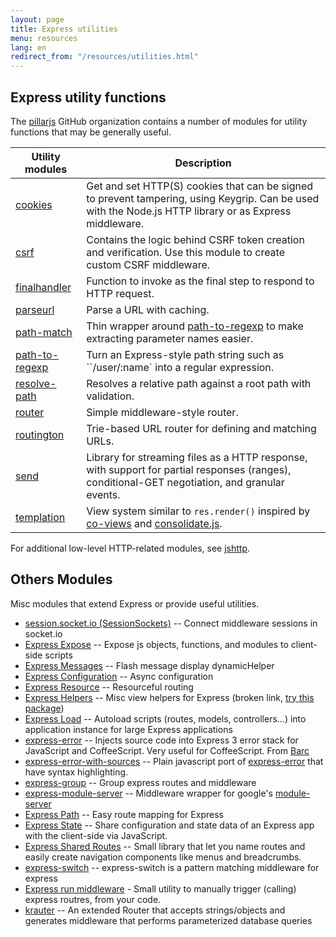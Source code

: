 ```yaml
---
layout: page
title: Express utilities
menu: resources
lang: en
redirect_from: "/resources/utilities.html"
---
```


## Express utility functions

The [pillarjs](https://github.com/pillarjs) GitHub organization contains a number of modules
for utility functions that may be generally useful.

| Utility modules | Description|
|-----------------|------------|
| [cookies](https://www.npmjs.com/package/cookies) | Get and set HTTP(S) cookies that can be signed to prevent tampering, using Keygrip. Can be used with the Node.js HTTP library or as Express middleware.|
| [csrf](https://www.npmjs.com/package/csrf) | Contains the logic behind CSRF token creation and verification.  Use this module to create custom CSRF middleware.|
| [finalhandler](https://www.npmjs.com/package/finalhandler) | Function to invoke as the final step to respond to HTTP request.|
| [parseurl](https://www.npmjs.com/package/parseurl) | Parse a URL with caching. |
| [path-match](https://www.npmjs.com/package/path-match) | Thin wrapper around [path-to-regexp](https://github.com/component/path-to-regexp) to make extracting parameter names easier.|
| [path-to-regexp](https://www.npmjs.com/package/path-to-regexp) | Turn an Express-style path string such as ``/user/:name` into a regular expression.|
| [resolve-path](https://www.npmjs.com/package/resolve-path) | Resolves a relative path against a root path with validation. |
| [router](https://www.npmjs.com/package/router) | Simple middleware-style router. |
| [routington](https://www.npmjs.com/package/routington) |  Trie-based URL router for defining and matching URLs. |
| [send](https://www.npmjs.com/package/send) | Library for streaming files as a HTTP response, with support for partial responses (ranges), conditional-GET negotiation, and granular events.|
| [templation](https://www.npmjs.com/package/templation) | View system similar to `res.render()` inspired by [co-views](https://github.com/visionmedia/co-views) and [consolidate.js](https://github.com/visionmedia/consolidate.js/). |


For additional low-level HTTP-related modules, see [jshttp](http://jshttp.github.io/).


## Others Modules

Misc modules that extend Express or provide useful utilities.

-   [session.socket.io (SessionSockets)](https://github.com/functioncallback/session.socket.io) -- Connect middleware sessions in socket.io
-   [Express Expose](http://github.com/visionmedia/express-expose) -- Expose js objects, functions, and modules to client-side scripts
-   [Express Messages](http://github.com/visionmedia/express-messages) -- Flash message display dynamicHelper
-   [Express Configuration](http://github.com/visionmedia/express-configuration) -- Async configuration
-   [Express Resource](http://github.com/visionmedia/express-resource) -- Resourceful routing
-   [Express Helpers](https://github.com/masahiroh/express-helpers) -- Misc view helpers for Express (broken link, [try this package](https://github.com/tanema/express-helpers))
-   [Express Load](https://github.com/jarradseers/express-load) -- Autoload scripts (routes, models, controllers...) into application instance for large Express applications
-   [express-error](https://github.com/barc/express-error) -- Injects source code into Express 3 error stack for JavaScript and CoffeeScript. Very useful for CoffeeScript. From [Barc](http://barc.com/)
-   [express-error-with-sources](https://github.com/floatdrop/express-error-with-sources) -- Plain javascript port of [express-error](https://github.com/barc/express-error) that have syntax highlighting.
-   [express-group](https://github.com/damienklinnert/express-group) -- Group express routes and middleware
-   [express-module-server](https://github.com/jaitaiwan/express-module-server) -- Middleware wrapper for google's [module-server](https://github.com/google/module-server)
-   [Express Path](https://github.com/hyubs/express-path) -- Easy route mapping for Express
-   [Express State](https://github.com/yahoo/express-state) -- Share configuration and state data of an Express app with the client-side via JavaScript.
-   [Express Shared Routes](https://github.com/hrajchert/express-shared-routes) -- Small library that let you name routes and easily create navigation components like menus and breadcrumbs.
-   [express-switch](https://github.com/B3rn475/express-switch) -- express-switch is a pattern matching middleware for express
-   [Express run middleware](https://github.com/AminaG/node-run-middleware) - Small utility to manually trigger (calling) express routres, from your code.
-   [krauter](https://github.com/brandon-d-mckay/krauter) -- An extended Router that accepts strings/objects and generates middleware that performs parameterized database queries
